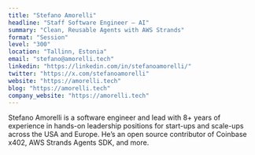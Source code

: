 ```yaml
---
title: "Stefano Amorelli"
headline: "Staff Software Engineer — AI"
summary: "Clean, Reusable Agents with AWS Strands"
format: "Session"
level: "300"
location: "Tallinn, Estonia"
email: "stefano@amorelli.tech"
linkedin: "https://linkedin.com/in/stefanoamorelli/"
twitter: "https://x.com/stefanoamorelli"
website: "https://amorelli.tech"
blog: "https://amorelli.tech"
company_website: "https://amorelli.tech"
---
```


Stefano Amorelli is a software engineer and lead with 8+ years of experience in hands-on leadership positions for start-ups and scale-ups across the USA and Europe. He’s an open source contributor of Coinbase x402, AWS Strands Agents SDK, and more.


